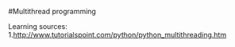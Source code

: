 #Multithread programming

Learning sources:
1.http://www.tutorialspoint.com/python/python_multithreading.htm
